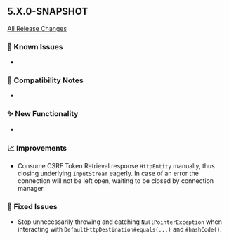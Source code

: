 ## 5.X.0-SNAPSHOT

[All Release Changes](https://github.com/SAP/cloud-sdk-java/releases)

### 🚧 Known Issues

- 

### 🔧 Compatibility Notes

- 

### ✨ New Functionality

- 

### 📈 Improvements

- Consume CSRF Token Retrieval response `HttpEntity` manually, thus closing underlying `InputStream` eagerly.
  In case of an error the connection will not be left open, waiting to be closed by connection manager.

### 🐛 Fixed Issues

- Stop unnecessarily throwing and catching `NullPointerException` when interacting with `DefaultHttpDestination#equals(...)` and `#hashCode()`.
